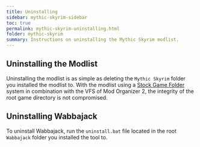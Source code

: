 ```yaml
---
title: Uninstalling
sidebar: mythic-skyrim-sidebar
toc: true
permalink: mythic-skyrim-uninstalling.html
folder: mythic-skyrim
summary: Instructions on uninstalling the Mythic Skyrim modlist.
---
```


## Uninstalling the Modlist

Uninstalling the modlist is as simple as deleting the `Mythic Skyrim` folder you installed the modlist to.
With the modlist using a <a href="#" data-toggle="tooltip" data-original-title="{{site.data.glossary.stock_game_folder}}">Stock Game Folder</a> system
in combination with the VFS of Mod Organizer 2, the integrity of the root game directory is not compromised.


## Uninstalling Wabbajack

To uninstall Wabbajack, run the `uninstall.bat` file located in the root `Wabbajack` folder you installed the tool to.
